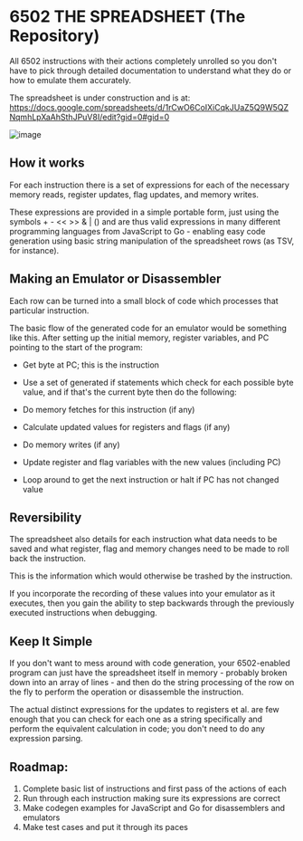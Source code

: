 # 6502 THE SPREADSHEET (The Repository)

All 6502 instructions with their actions completely unrolled so you don't have to pick through detailed documentation to understand what they do or how to emulate them accurately.

The spreadsheet is under construction and is at:
https://docs.google.com/spreadsheets/d/1rCwO6CoIXiCqkJUaZ5Q9W5QZNqmhLpXaAhSthJPuV8I/edit?gid=0#gid=0

![image](https://github.com/user-attachments/assets/31bceb69-3d3f-4adc-9b40-a0d8ea07790d)

## How it works

For each instruction there is a set of expressions for each of the necessary memory reads, register updates, flag updates, and memory writes.

These expressions are provided in a simple portable form, just using the symbols + - << >> & | () and are thus valid expressions in many different programming languages from JavaScript to Go - enabling easy code generation using basic string manipulation of the spreadsheet rows (as TSV, for instance).

## Making an Emulator or Disassembler

Each row can be turned into a small block of code which processes that particular instruction.

The basic flow of the generated code for an emulator would be something like this. After setting up the initial memory, register variables, and PC pointing to the start of the program:

* Get byte at PC; this is the instruction

* Use a set of generated if statements which check for each possible byte value, and if that's the current byte then do the following:

* Do memory fetches for this instruction (if any)

* Calculate updated values for registers and flags (if any)

* Do memory writes (if any)

* Update register and flag variables with the new values (including PC)

* Loop around to get the next instruction or halt if PC has not changed value

## Reversibility

The spreadsheet also details for each instruction what data needs to be saved and what register, flag and memory changes need to be made to roll back the instruction.

This is the information which would otherwise be trashed by the instruction.

If you incorporate the recording of these values into your emulator as it executes, then you gain the ability to step backwards through the previously executed instructions when debugging.

## Keep It Simple

If you don't want to mess around with code generation, your 6502-enabled program can just have the spreadsheet itself in memory - probably broken down into an array of lines - and then do the string processing of the row on the fly to perform the operation or disassemble the instruction.

The actual distinct expressions for the updates to registers et al. are few enough that you can check for each one as a string specifically and perform the equivalent calculation in code; you don't need to do any expression parsing.

## Roadmap:

1) Complete basic list of instructions and first pass of the actions of each
2) Run through each instruction making sure its expressions are correct
3) Make codegen examples for JavaScript and Go for disassemblers and emulators
4) Make test cases and put it through its paces

